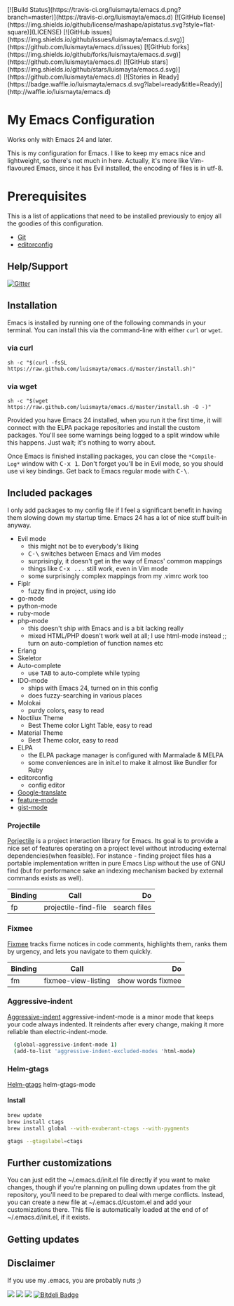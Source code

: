 <span class="badges">
[![Build Status](https://travis-ci.org/luismayta/emacs.d.png?branch=master)](https://travis-ci.org/luismayta/emacs.d)
[![GitHub license](https://img.shields.io/github/license/mashape/apistatus.svg?style=flat-square)](LICENSE)
[![GitHub issues](https://img.shields.io/github/issues/luismayta/emacs.d.svg)](https://github.com/luismayta/emacs.d/issues)
[![GitHub forks](https://img.shields.io/github/forks/luismayta/emacs.d.svg)](https://github.com/luismayta/emacs.d)
[![GitHub stars](https://img.shields.io/github/stars/luismayta/emacs.d.svg)](https://github.com/luismayta/emacs.d)
[![Stories in Ready](https://badge.waffle.io/luismayta/emacs.d.svg?label=ready&title=Ready)](http://waffle.io/luismayta/emacs.d)
</span>

# My Emacs Configuration

Works only with Emacs 24 and later.

This is my configuration for Emacs. I like to keep my emacs
nice and lightweight, so there's not much in here. Actually, it's more like
Vim-flavoured Emacs, since it has Evil installed, the encoding of files is in utf-8.

# Prerequisites

This is a list of applications that need to be installed previously to enjoy
all the goodies of this configuration.

* [Git](http://git-scm.com/)
* [editorconfig](http://editorconfig.org)

## Help/Support

[![Gitter](https://badges.gitter.im/Join%20Chat.svg)](https://gitter.im/luismayta/emacs.d?utm_source=badge&utm_medium=badge&utm_campaign=pr-badge&utm_content=body_badge)

## Installation

Emacs is installed by running one of the following commands in your terminal.
You can install this via the command-line with either `curl` or `wget`.

### via curl

`sh -c "$(curl -fsSL https://raw.github.com/luismayta/emacs.d/master/install.sh)"`

### via wget

`sh -c "$(wget https://raw.github.com/luismayta/emacs.d/master/install.sh -O -)"`

Provided you have Emacs 24 installed, when you run it the first time, it will
connect with the ELPA package repositories and install the custom packages.
You'll see some warnings being logged to a split window while this happens.
Just wait; it's nothing to worry about.

Once Emacs is finished installing packages, you can close the `*Compile-Log*`
window with <kbd>C-x 1</kbd>. Don't forget you'll be in Evil mode, so you
should use vi key bindings. Get back to Emacs regular mode with <kbd>C-\\</kbd>.

## Included packages

I only add packages to my config file if I feel a significant benefit in
having them slowing down my startup time. Emacs 24 has a lot of nice stuff
built-in anyway.

  * Evil mode
    - this might not be to everybody's liking
    - <kbd>C-\\</kbd> switches between Emacs and Vim modes
    - surprisingly, it doesn't get in the way of Emacs' common mappings
    - things like <kbd>C-x ...</kbd> still work, even in Vim mode
    - some surprisingly complex mappings from my .vimrc work too
  * Fiplr
    - fuzzy find in project, using ido
  * go-mode
  * python-mode
  * ruby-mode
  * php-mode
    - this doesn't ship with Emacs and is a bit lacking really
    - mixed HTML/PHP doesn't work well at all; I use html-mode instead
;; turn on auto-completion of function names etc
  * Erlang
  * Skeletor
  * Auto-complete
    - use <kbd>TAB</kbd> to auto-complete while typing
  * IDO-mode
    - ships with Emacs 24, turned on in this config
    - does fuzzy-searching in various places
  * Molokai
    - purdy colors, easy to read
  * Noctilux Theme
    - Best Theme color Light Table, easy to read
  * Material Theme
    - Best Theme color, easy to read
  * ELPA
    - the ELPA package manager is configured with Marmalade & MELPA
    - some conveniences are in init.el to make it almost like Bundler for Ruby
  * editorconfig
    - config editor
  * [Google-translate](https://github.com/atykhonov/google-translate)
  * [feature-mode](https://github.com/michaelklishin/cucumber.el)
  * [gist-mode](https://github.com/defunkt/gist.el)

### Projectile

[Porjectile](https://github.com/bbatsov/projectile) is a project interaction library for Emacs.
Its goal is to provide a nice set of features operating on a project level without
introducing external dependencies(when feasible). For instance - finding project files
has a portable implementation written in pure Emacs Lisp without the use of GNU
find (but for performance sake an indexing mechanism backed by external commands exists as well).

| Binding        | Call                 | Do           |
| -------------- |:--------------------:| ------------:|
| fp             | projectile-find-file | search files |

### Fixmee

[Fixmee](https://github.com/rolandwalker/fixmee) tracks fixme notices in code comments, highlights them, ranks them by urgency, and lets you navigate to them quickly.

| Binding        | Call                 | Do                |
| -------------- |:--------------------:| -----------------:|
| fm             | fixmee-view-listing  | show words fixmee |

### Aggressive-indent

[Aggressive-indent](https://github.com/Malabarba/aggressive-indent-mode) aggressive-indent-mode
is a minor mode that keeps your code always indented. It reindents after every change, making
it more reliable than electric-indent-mode.

```bash
  (global-aggressive-indent-mode 1)
  (add-to-list 'aggressive-indent-excluded-modes 'html-mode)
```
### Helm-gtags

[Helm-gtags](https://github.com/syohex/emacs-helm-gtags) helm-gtags-mode

#### Install

```bash
brew update
brew install ctags
brew install global --with-exuberant-ctags --with-pygments
```

```bash
gtags --gtagslabel=ctags
```

## Further customizations

You can just edit the ~/.emacs.d/init.el file directly if you want to make
changes, though if you're planning on pulling down updates from the git
repository, you'll need to be prepared to deal with merge conflicts. Instead,
you can create a new file at ~/.emacs.d/custom.el and add your customizations
there. This file is automatically loaded at the end of of ~/.emacs.d/init.el,
if it exists.

## Getting updates

## Disclaimer

If you use my .emacs, you are probably nuts ;)

<span class="badges">

[![](http://api.coderwall.com/luismayta/endorsecount.png)](http://coderwall.com/luismayta)
[![](http://www.linkedin.com/img/webpromo/btn_liprofile_blue_80x15.png)](http://pe.linkedin.com/in/luismayta)
[![](https://ga-beacon.appspot.com/UA-65019326-1/emacs.d/readme)](https://github.com/luismayta/emacs.d)
[![Bitdeli Badge](https://d2weczhvl823v0.cloudfront.net/luismayta/emacs.d/trend.png)](https://bitdeli.com/free "Bitdeli Badge")

</span>
